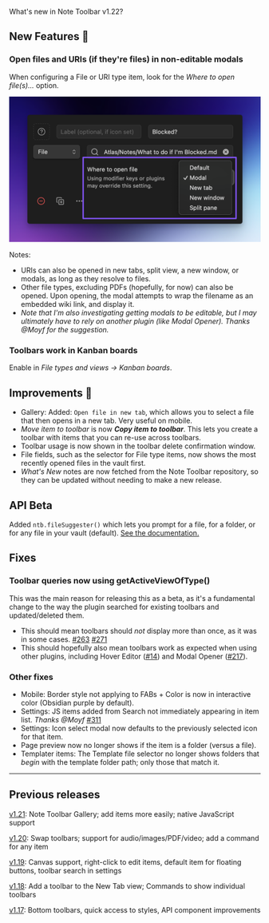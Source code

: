 What's new in Note Toolbar v1.22?

## New Features 🎉

### Open files and URIs (if they're files) in non-editable modals

When configuring a File or URI type item, look for the _Where to open file(s)..._ option.

<img src="https://github.com/chrisgurney/obsidian-note-toolbar/blob/master/docs/releases/en/1.22/item-modal-option.png?raw=1" width="600"/>

Notes: 

- URIs can also be opened in new tabs, split view, a new window, or modals, as long as they resolve to files.
- Other file types, excluding PDFs (hopefully, for now) can also be opened. Upon opening, the modal attempts to wrap the filename as an embedded wiki link, and display it.
- _Note that I'm also investigating getting modals to be editable, but I may ultimately have to rely on another plugin (like Modal Opener). Thanks @Moyf for the suggestion._

### Toolbars work in Kanban boards

Enable in _File types and views → Kanban boards_.

## Improvements 🚀

- Gallery: Added: `Open file in new tab`, which allows you to select a file that then opens in a new tab. Very useful on mobile.
- _Move item to toolbar_  is now _**Copy item to toolbar**_. This lets you create a toolbar with items that you can re-use across toolbars.
- Toolbar usage is now shown in the toolbar delete confirmation window.
- File fields, such as the selector for File type items, now shows the most recently opened files in the vault first.
- _What's New_ notes are now fetched from the Note Toolbar repository, so they can be updated without needing to make a new release.

## API Beta

Added `ntb.fileSuggester()` which lets you prompt for a file, for a folder, or for any file in your vault (default). [See the documentation.](https://github.com/chrisgurney/obsidian-note-toolbar/wiki/Note-Toolbar-API#filesuggester)

## Fixes

### Toolbar queries now using getActiveViewOfType()

This was the main reason for releasing this as a beta, as it's a fundamental change to the way the plugin searched for existing toolbars and updated/deleted them.

- This should mean toolbars should _not_ display more than once, as it was in some cases. [#263](https://github.com/chrisgurney/obsidian-note-toolbar/issues/263) [#271](https://github.com/chrisgurney/obsidian-note-toolbar/issues/271)
- This should hopefully also mean toolbars work as expected when using other plugins, including Hover Editor ([#14](https://github.com/chrisgurney/obsidian-note-toolbar/issues/14)) and Modal Opener ([#217](https://github.com/chrisgurney/obsidian-note-toolbar/issues/217)).

### Other fixes

- Mobile: Border style not applying to FABs + Color is now in interactive color (Obsidian purple by default).
- Settings: JS items added from Search not immediately appearing in item list. _Thanks @Moyf_ [#311](https://github.com/chrisgurney/obsidian-note-toolbar/issues/311)
- Settings: Icon select modal now defaults to the previously selected icon for that item.
- Page preview now no longer shows if the item is a folder (versus a file).
- Templater items: The Template file selector no longer shows folders that _begin_ with the template folder path; only those that match it.

---

## Previous releases

[v1.21](https://github.com/chrisgurney/obsidian-note-toolbar/releases/tag/1.21.1): Note Toolbar Gallery; add items more easily; native JavaScript support 

[v1.20](https://github.com/chrisgurney/obsidian-note-toolbar/releases/tag/1.20.0): Swap toolbars; support for audio/images/PDF/video; add a command for any item

[v1.19](https://github.com/chrisgurney/obsidian-note-toolbar/releases/tag/1.19.1): Canvas support, right-click to edit items, default item for floating buttons, toolbar search in settings

[v1.18](https://github.com/chrisgurney/obsidian-note-toolbar/releases/tag/1.18.1): Add a toolbar to the New Tab view; Commands to show individual toolbars

[v1.17](https://github.com/chrisgurney/obsidian-note-toolbar/releases/tag/1.17.0): Bottom toolbars, quick access to styles, API component improvements